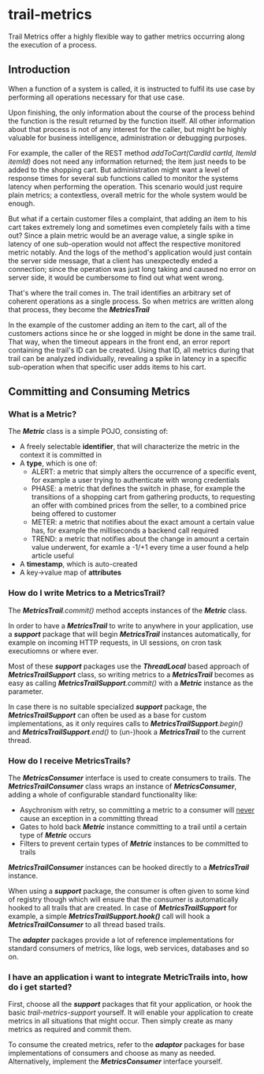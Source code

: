 # trail-metrics

Trail Metrics offer a highly flexible way to gather metrics occurring along the execution of a process.

## Introduction

When a function of a system is called, it is instructed to fulfil its use case by performing all operations necessary for that use case. 

Upon finishing, the only information about the course of the process behind the function is the result returned by the function itself. All other information about that process is not of any interest for the caller, but might be highly valuable for business intelligence, administration or debugging purposes.

For example, the caller of the REST method _addToCart(CardId cartId, ItemId itemId)_ does not need any information returned; the item just needs to be added to the shopping cart. But administration might want a level of response times for several sub functions called to monitor the systems latency when performing the operation. This scenario would just require plain metrics; a contextless, overall metric for the whole system would be enough.

But what if a certain customer files a complaint, that adding an item to his cart takes extremely long and sometimes even completely fails with a time out? Since a plain metric would be an average value, a single spike in latency of one sub-operation would not affect the respective monitored metric notably. And the logs of the method's application would just contain the server side message, that a client has unexpectedly ended a connection; since the operation was just long taking and caused no error on server side, it would be cumbersome to find out what went wrong.

That's where the trail comes in. The trail identifies an arbitrary set of coherent operations as a single process. So when metrics are written along that process, they become the **_MetricsTrail_**

In the example of the customer adding an item to the cart, all of the customers actions since he or she logged in might be done in the same trail. That way, when the timeout appears in the front end, an error report containing the trail's ID can be created. Using that ID, all metrics during that trail can be analyzed individually, revealing a spike in latency in a specific sub-operation when that specific user adds items to his cart.

## Committing and Consuming Metrics

### What is a Metric?

The **_Metric_** class is a simple POJO, consisting of:
- A freely selectable **identifier**, that will characterize the metric in the context it is committed in
- A **type**, which is one of:
  - ALERT: a metric that simply alters the occurrence of a specific event, for example a user trying to authenticate with wrong credentials
  - PHASE: a metric that defines the switch in phase, for example the transitions of a shopping cart from gathering products, to requesting an offer with combined prices from the seller, to a combined price being offered to customer
  - METER: a metric that notifies about the exact amount a certain value has, for example the milliseconds a backend call required
  - TREND: a metric that notifies about the change in amount a certain value underwent, for examle a -1/+1 every time a user found a help article useful
- A **timestamp**, which is auto-created
- A key->value map of **attributes**

### How do I write Metrics to a MetricsTrail?

The _**MetricsTrail**.commit()_ method accepts instances of the **_Metric_** class. 

In order to have a **_MetricsTrail_** to write to anywhere in your application, use a **_support_** package that will begin **_MetricsTrail_** instances automatically, for example on incoming HTTP requests, in UI sessions, on cron task executiomns or where ever.

Most of these **_support_** packages use the **_ThreadLocal_** based approach of **_MetricsTrailSupport_** class, so writing metrics to a **_MetricsTrail_** becomes as easy as calling _**MetricsTrailSupport**.commit()_ with a **_Metric_** instance as the parameter.

In case there is no suitable specialized **_support_** package, the **_MetricsTrailSupport_** can often be used as a base for custom implementations, as it only requires calls to _**MetricsTrailSupport**.begin()_ and _**MetricsTrailSupport**.end()_ to (un-)hook a **_MetricsTrail_** to the current thread.

### How do I receive MetricsTrails?

The **_MetricsConsumer_** interface is used to create consumers to trails. The **_MetricsTrailConsumer_** class wraps an instance of **_MetricsConsumer_**, adding a whole of configurable standard functionality like:
- Asychronism with retry, so committing a metric to a consumer will <u>never</u> cause an exception in a committing thread
- Gates to hold back **_Metric_** instance committing to a trail until a certain type of **_Metric_** occurs
- Filters to prevent certain types of **_Metric_** instances to be committed to trails

**_MetricsTrailConsumer_** instances can be hooked directly to a **_MetricsTrail_** instance.

When using a **_support_** package, the consumer is often given to some kind of registry though which will ensure that the consumer is automatically hooked to all trails that are created. In case of **_MetricsTrailSupport_** for example, a simple _**MetricsTrailSupport.hook()**_ call will hook a **_MetricsTrailConsumer_** to all thread based trails.

The **_adapter_** packages provide a lot of reference implementations for standard consumers of metrics, like logs, web services, databases and so on.

### I have an application i want to integrate MetricTrails into, how do i get started?

First, choose all the **_support_** packages that fit your application, or hook the basic _trail-metrics-support_ yourself. It will enable your application to create metrics in all situations that might occur. Then simply create as many metrics as required and commit them.

To consume the created metrics, refer to the **_adaptor_** packages for base implementations of consumers and choose as many as needed. Alternatively, implement the **_MetricsConsumer_** interface yourself.
